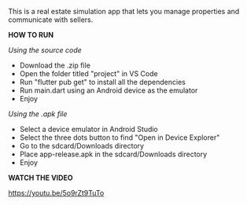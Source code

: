 This is a real estate simulation app that lets you manage properties and communicate with sellers.

**HOW TO RUN**

*Using the source code*
- Download the .zip file
- Open the folder titled "project" in VS Code
- Run "flutter pub get" to install all the dependencies
- Run main.dart using an Android device as the emulator
- Enjoy

*Using the .apk file*
- Select a device emulator in Android Studio
- Select the three dots button to find "Open in Device Explorer"
- Go to the sdcard/Downloads directory
- Place app-release.apk in the sdcard/Downloads directory
- Enjoy

**WATCH THE VIDEO**

https://youtu.be/5o9rZt9TuTo
